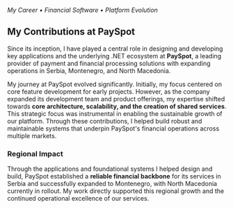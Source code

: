 *My Career • Financial Software • Platform Evolution*

## My Contributions at PaySpot

Since its inception, I have played a central role in designing and developing key applications and the underlying .NET ecosystem at **PaySpot**, a leading provider of payment and financial processing solutions with expanding operations in Serbia, Montenegro, and North Macedonia.

My journey at PaySpot evolved significantly. Initially, my focus centered on core feature development for early projects. However, as the company expanded its development team and product offerings, my expertise shifted towards **core architecture, scalability, and the creation of shared services**. This strategic focus was instrumental in enabling the sustainable growth of our platform. Through these contributions, I helped build robust and maintainable systems that underpin PaySpot's financial operations across multiple markets.

### Regional Impact

Through the applications and foundational systems I helped design and build, PaySpot established a **reliable financial backbone** for its services in Serbia and successfully expanded to Montenegro, with North Macedonia currently in rollout. My work directly supported this regional growth and the continued operational excellence of our services.
